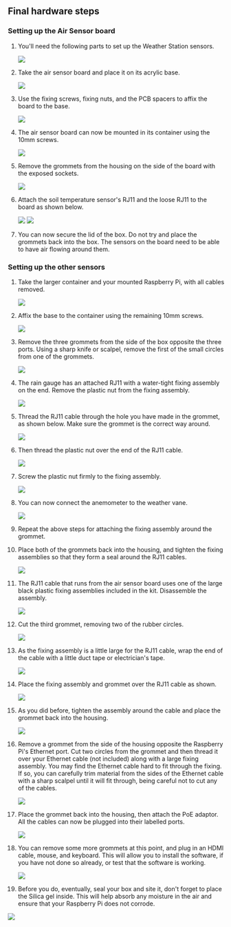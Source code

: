 ## Final hardware steps

### Setting up the Air Sensor board
1. You'll need the following parts to set up the Weather Station sensors.

   ![](images/build_20.jpg)

1. Take the air sensor board and place it on its acrylic base.

	![](images/build_21.jpg)

1. Use the fixing screws, fixing nuts, and the PCB spacers to affix the board to the base.

	![](images/build_22.jpg)

1. The air sensor board can now be mounted in its container using the 10mm screws.

	![](images/build_24.jpg)

1. Remove the grommets from the housing on the side of the board with the exposed sockets.

	![](images/build_25.jpg)

1. Attach the soil temperature sensor's RJ11 and the loose RJ11 to the board as shown below.

	![](images/build_26.jpg)
	![](images/build_27.jpg)

1. You can now secure the lid of the box. Do not try and place the grommets back into the box. The sensors on the board need to be able to have air flowing around them.

### Setting up the other sensors

1. Take the larger container and your mounted Raspberry Pi, with all cables removed.

	![](images/build_28.jpg)

1. Affix the base to the container using the remaining 10mm screws.

	![](images/build_29.jpg)

1. Remove the three grommets from the side of the box opposite the three ports. Using a sharp knife or scalpel, remove the first of the small circles from one of the grommets.

	![](images/build_30.jpg)

1. The rain gauge has an attached RJ11 with a water-tight fixing assembly on the end. Remove the plastic nut from the fixing assembly.

	![](images/build_31.jpg)

1. Thread the RJ11 cable through the hole you have made in the grommet, as shown below. Make sure the grommet is the correct way around.

	![](images/build_32.jpg)

1. Then thread the plastic nut over the end of the RJ11 cable.

	![](images/build_33.jpg)

1. Screw the plastic nut firmly to the fixing assembly.

	![](images/build_34.jpg)

1. You can now connect the anemometer to the weather vane.

	![](images/build_36.jpg)

1. Repeat the above steps for attaching the fixing assembly around the grommet.

1. Place both of the grommets back into the housing, and tighten the fixing assemblies so that they form a seal around the RJ11 cables.

	![](images/build_35.jpg)

1. The RJ11 cable that runs from the air sensor board uses one of the large black plastic fixing assemblies included in the kit. Disassemble the assembly.

	![](images/build_37.jpg)

1. Cut the third grommet, removing two of the rubber circles.

	![](images/build_38.jpg)

1. As the fixing assembly is a little large for the RJ11 cable, wrap the end of the cable with a little duct tape or electrician's tape.

	![](images/build_39.jpg)

1. Place the fixing assembly and grommet over the RJ11 cable as shown.

	![](images/build_40.jpg)

1. As you did before, tighten the assembly around the cable and place the grommet back into the housing.

	![](images/build_41.jpg)

1. Remove a grommet from the side of the housing opposite the Raspberry Pi's Ethernet port. Cut two circles from the grommet and then thread it over your Ethernet cable (not included) along with a large fixing assembly. You may find the Ethernet cable hard to fit through the fixing. If so, you can carefully trim material from the sides of the Ethernet cable with a sharp scalpel until it will fit through, being careful not to cut any of the cables.

	![](images/build_42.jpg)

1. Place the grommet back into the housing, then attach the PoE adaptor. All the cables can now be plugged into their labelled ports.

	![](images/build_44.jpg)

1. You can remove some more grommets at this point, and plug in an HDMI cable, mouse, and keyboard. This will allow you to install the software, if you have not done so already, or test that the software is working.

	![](images/build_45.jpg)

1. Before you do, eventually, seal your box and site it, don't forget to place the Silica gel inside. This will help absorb any moisture in the air and ensure that your Raspberry Pi does not corrode.

![](images/silica.jpg)
